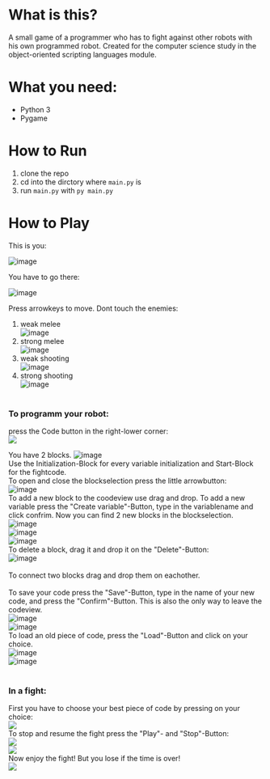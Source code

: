 # What is this?
A small game of a programmer who has to fight against other robots with his own programmed robot.
Created for the computer science study in the object-oriented scripting languages module.
# What you need:
 - Python 3
 - Pygame

# How to Run
 1) clone the repo
 2) cd into the dirctory where `main.py` is
 3) run `main.py` with `py main.py`

# How to Play
This is you:

![image](https://user-images.githubusercontent.com/79515919/172140648-db760993-f99a-4c38-b260-dbbeced527fc.png)

You have to go there:

![image](https://user-images.githubusercontent.com/79515919/172140773-e9afc7b4-a546-43c0-a2ea-b23ee18d7def.png)

Press arrowkeys to move. Dont touch the enemies:

1) weak melee </br> ![image](https://user-images.githubusercontent.com/79515919/172142208-c339a8a8-60f9-4e67-ac4a-e4b4129b9e13.png)
2) strong melee </br> ![image](https://user-images.githubusercontent.com/79515919/172142239-5647f46e-5071-4b6b-9425-122bcc8c7c7e.png)
3) weak shooting </br> ![image](https://user-images.githubusercontent.com/79515919/172142168-87e15617-be16-4d6e-b4c3-41b1f8692328.png) 
4) strong shooting </br> ![image](https://user-images.githubusercontent.com/79515919/172142418-ae6579a7-3972-440c-9cb4-b0137eaf3491.png)</br></br>

### To programm your robot:
press the Code button in the right-lower corner:</br>
<image src="https://user-images.githubusercontent.com/79515919/172144433-7684b732-c002-400d-994e-7161d3f658b1.png"></image>

You have 2 blocks. 
![image](https://user-images.githubusercontent.com/79515919/172144777-bebe3cb5-670f-49b2-ada5-f978836c2f25.png)</br>
Use the Initialization-Block for every variable initialization and Start-Block for the fightcode. </br>
To open and close the blockselection press the little arrowbutton:</br>
![image](https://user-images.githubusercontent.com/79515919/172145440-7612cd79-6f74-4cbd-9f9b-e301852f39e7.png)</br>
To add a new block to the coodeview use drag and drop.
To add a new variable press the "Create variable"-Button, type in the variablename and click confrim. Now you can find 2 new blocks in the blockselection.</br>
![image](https://user-images.githubusercontent.com/79515919/172146748-273f3997-831c-4544-ae88-e61e972fceb6.png)</br>
![image](https://user-images.githubusercontent.com/79515919/172146811-70006f06-df6b-418a-af4d-6bf9565a8ab6.png)</br>
![image](https://user-images.githubusercontent.com/79515919/172146859-e7805962-824d-479b-8ec8-54a0f42816bb.png)</br>
To delete a block, drag it and drop it on the "Delete"-Button: </br>
![image](https://user-images.githubusercontent.com/79515919/172147230-4021559b-5dc0-444f-b1ef-9281a6c7ea34.png)</br>
</br>
To connect two blocks drag and drop them on eachother.</br>
</br>
To save your code press the "Save"-Button, type in the name of your new code, and press the "Confirm"-Button. 
This is also the only way to leave the codeview.</br>
![image](https://user-images.githubusercontent.com/79515919/172147553-69c1432e-d5d6-4905-ab0d-f30be681bdb8.png)</br>
![image](https://user-images.githubusercontent.com/79515919/172147597-4dc6592e-ae6e-4378-aa7d-2bfb84154505.png)</br>
To load an old piece of code, press the "Load"-Button and click on your choice.</br>
![image](https://user-images.githubusercontent.com/79515919/172148121-18c85af1-ab26-4575-8d7a-0276cc530f5d.png)</br>
![image](https://user-images.githubusercontent.com/79515919/172148144-8f870474-0c06-4500-8ebb-76c90174896c.png)</br>
</br>
### In a fight:
First you have to choose your best piece of code by pressing on your choice:</br>
<image src="https://user-images.githubusercontent.com/79515919/172148144-8f870474-0c06-4500-8ebb-76c90174896c.png"></image></br>
To stop and resume the fight press the "Play"- and "Stop"-Button:</br>
<image src="https://user-images.githubusercontent.com/79515919/172149432-6d3d0e43-2167-475c-bbdc-7113295b4a95.png"></image></br>
<image src="https://user-images.githubusercontent.com/79515919/172149466-b147139e-4763-438f-b00c-7dc545eeb777.png"></image></br>
Now enjoy the fight! But you lose if the time is over!</br>
<image src="https://user-images.githubusercontent.com/79515919/172149900-aa44cd43-7169-4afd-aa7b-f7e571f4ec0f.png"></image></br>

